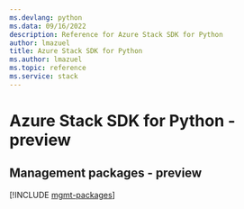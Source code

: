 ```yaml
---
ms.devlang: python
ms.data: 09/16/2022
description: Reference for Azure Stack SDK for Python
author: lmazuel
title: Azure Stack SDK for Python
ms.author: lmazuel
ms.topic: reference
ms.service: stack
---
```

# Azure Stack SDK for Python - preview

## Management packages - preview
[!INCLUDE [mgmt-packages](stack-mgmt-index.md)]